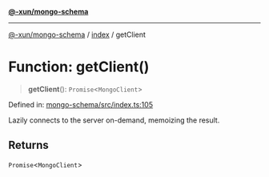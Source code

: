 [**@-xun/mongo-schema**](../../README.md)

***

[@-xun/mongo-schema](../../README.md) / [index](../README.md) / getClient

# Function: getClient()

> **getClient**(): `Promise`\<`MongoClient`\>

Defined in: [mongo-schema/src/index.ts:105](https://github.com/Xunnamius/mongo-utils/blob/215b087cc1b8fd6914cf3fbe657f77626466f333/packages/mongo-schema/src/index.ts#L105)

Lazily connects to the server on-demand, memoizing the result.

## Returns

`Promise`\<`MongoClient`\>
